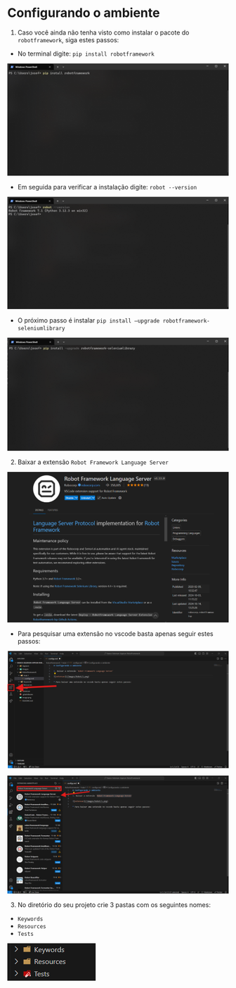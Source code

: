 # Configurando o ambiente

1. Caso você ainda não tenha visto como instalar o pacote do `robotframework`, siga estes passos:

- No terminal digite: `pip install robotframework`

![pip](/Images/Robot/4.png)

- Em seguida para verificar a instalação digite: `robot --version`

![verificando](/Images/Robot/5.png)

- O próximo passo é instalar `pip install –upgrade robotframework-seleniumlibrary`

![library](/Images/Robot/6.png)

2. Baixar a extensão `Robot Framework Language Server`

![extensao](/Images/Robot/1.png)

* Para pesquisar uma extensão no vscode basta apenas seguir estes passos:

![extensoes](/Images/Robot/2.png)

![pesquisar](/Images/Robot/3.png)

3. No diretório do seu projeto crie 3 pastas com os seguintes nomes:

* `Keywords`
* `Resources`
* `Tests`

![imageForThoseWhoDontKnow](/Images/Robot/11.png)
